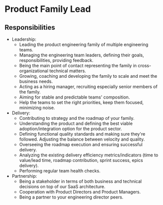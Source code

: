 # Product Family Lead

## Responsibilities

- Leadership:
  - Leading the product engineering family of multiple engineering teams.
  - Managing the engineering team leaders, defining their goals, responsibilities, providing feedback.
  - Being the main point of contact representing the family in cross-organizational technical matters.
  - Growing, coaching and developing the family to scale and meet the business needs.
  - Acting as a hiring manager, recruiting especially senior members of the family.
  - Aiming for stable and predictable teams' composition.
  - Help the teams to set the right priorities, keep them focused, minimizing noise.
- Delivery:
  - Contributing to strategy and the roadmap of your family.
  - Understanding the product and defining the best viable adoption/integration option for the product sector.
  - Defining functional quality standards and making sure they're followed. Adjusting the balance between velocity and quality.
  - Overseeing the roadmap execution and ensuring successful delivery.
  - Analyzing the existing delivery efficiency metrics/indicators (time to value/lead time, roadmap contribution, sprint success, epics delivery).
  - Performing regular team health checks.
- Partnership:
  - Being a stakeholder in terms of both business and technical decisions on top of our SaaS architecture.
  - Cooperation with Product Directors and Product Managers.
  - Being a partner to your engineering director peers.

